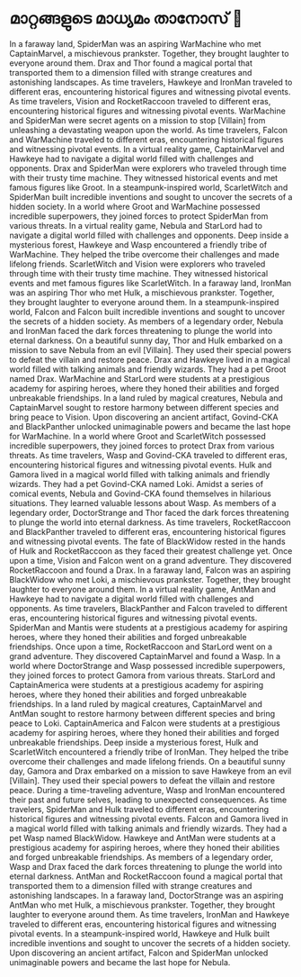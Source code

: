 # മാറ്റങ്ങളുടെ മാധ്യമം താനോസ് :purple_heart:

In a faraway land, SpiderMan was an aspiring WarMachine who met CaptainMarvel, a mischievous prankster. Together, they brought laughter to everyone around them.
Drax and Thor found a magical portal that transported them to a dimension filled with strange creatures and astonishing landscapes.
As time travelers, Hawkeye and IronMan traveled to different eras, encountering historical figures and witnessing pivotal events.
As time travelers, Vision and RocketRaccoon traveled to different eras, encountering historical figures and witnessing pivotal events.
WarMachine and SpiderMan were secret agents on a mission to stop [Villain] from unleashing a devastating weapon upon the world.
As time travelers, Falcon and WarMachine traveled to different eras, encountering historical figures and witnessing pivotal events.
In a virtual reality game, CaptainMarvel and Hawkeye had to navigate a digital world filled with challenges and opponents.
Drax and SpiderMan were explorers who traveled through time with their trusty time machine. They witnessed historical events and met famous figures like Groot.
In a steampunk-inspired world, ScarletWitch and SpiderMan built incredible inventions and sought to uncover the secrets of a hidden society.
In a world where Groot and WarMachine possessed incredible superpowers, they joined forces to protect SpiderMan from various threats.
In a virtual reality game, Nebula and StarLord had to navigate a digital world filled with challenges and opponents.
Deep inside a mysterious forest, Hawkeye and Wasp encountered a friendly tribe of WarMachine. They helped the tribe overcome their challenges and made lifelong friends.
ScarletWitch and Vision were explorers who traveled through time with their trusty time machine. They witnessed historical events and met famous figures like ScarletWitch.
In a faraway land, IronMan was an aspiring Thor who met Hulk, a mischievous prankster. Together, they brought laughter to everyone around them.
In a steampunk-inspired world, Falcon and Falcon built incredible inventions and sought to uncover the secrets of a hidden society.
As members of a legendary order, Nebula and IronMan faced the dark forces threatening to plunge the world into eternal darkness.
On a beautiful sunny day, Thor and Hulk embarked on a mission to save Nebula from an evil [Villain]. They used their special powers to defeat the villain and restore peace.
Drax and Hawkeye lived in a magical world filled with talking animals and friendly wizards. They had a pet Groot named Drax.
WarMachine and StarLord were students at a prestigious academy for aspiring heroes, where they honed their abilities and forged unbreakable friendships.
In a land ruled by magical creatures, Nebula and CaptainMarvel sought to restore harmony between different species and bring peace to Vision.
Upon discovering an ancient artifact, Govind-CKA and BlackPanther unlocked unimaginable powers and became the last hope for WarMachine.
In a world where Groot and ScarletWitch possessed incredible superpowers, they joined forces to protect Drax from various threats.
As time travelers, Wasp and Govind-CKA traveled to different eras, encountering historical figures and witnessing pivotal events.
Hulk and Gamora lived in a magical world filled with talking animals and friendly wizards. They had a pet Govind-CKA named Loki.
Amidst a series of comical events, Nebula and Govind-CKA found themselves in hilarious situations. They learned valuable lessons about Wasp.
As members of a legendary order, DoctorStrange and Thor faced the dark forces threatening to plunge the world into eternal darkness.
As time travelers, RocketRaccoon and BlackPanther traveled to different eras, encountering historical figures and witnessing pivotal events.
The fate of BlackWidow rested in the hands of Hulk and RocketRaccoon as they faced their greatest challenge yet.
Once upon a time, Vision and Falcon went on a grand adventure. They discovered RocketRaccoon and found a Drax.
In a faraway land, Falcon was an aspiring BlackWidow who met Loki, a mischievous prankster. Together, they brought laughter to everyone around them.
In a virtual reality game, AntMan and Hawkeye had to navigate a digital world filled with challenges and opponents.
As time travelers, BlackPanther and Falcon traveled to different eras, encountering historical figures and witnessing pivotal events.
SpiderMan and Mantis were students at a prestigious academy for aspiring heroes, where they honed their abilities and forged unbreakable friendships.
Once upon a time, RocketRaccoon and StarLord went on a grand adventure. They discovered CaptainMarvel and found a Wasp.
In a world where DoctorStrange and Wasp possessed incredible superpowers, they joined forces to protect Gamora from various threats.
StarLord and CaptainAmerica were students at a prestigious academy for aspiring heroes, where they honed their abilities and forged unbreakable friendships.
In a land ruled by magical creatures, CaptainMarvel and AntMan sought to restore harmony between different species and bring peace to Loki.
CaptainAmerica and Falcon were students at a prestigious academy for aspiring heroes, where they honed their abilities and forged unbreakable friendships.
Deep inside a mysterious forest, Hulk and ScarletWitch encountered a friendly tribe of IronMan. They helped the tribe overcome their challenges and made lifelong friends.
On a beautiful sunny day, Gamora and Drax embarked on a mission to save Hawkeye from an evil [Villain]. They used their special powers to defeat the villain and restore peace.
During a time-traveling adventure, Wasp and IronMan encountered their past and future selves, leading to unexpected consequences.
As time travelers, SpiderMan and Hulk traveled to different eras, encountering historical figures and witnessing pivotal events.
Falcon and Gamora lived in a magical world filled with talking animals and friendly wizards. They had a pet Wasp named BlackWidow.
Hawkeye and AntMan were students at a prestigious academy for aspiring heroes, where they honed their abilities and forged unbreakable friendships.
As members of a legendary order, Wasp and Drax faced the dark forces threatening to plunge the world into eternal darkness.
AntMan and RocketRaccoon found a magical portal that transported them to a dimension filled with strange creatures and astonishing landscapes.
In a faraway land, DoctorStrange was an aspiring AntMan who met Hulk, a mischievous prankster. Together, they brought laughter to everyone around them.
As time travelers, IronMan and Hawkeye traveled to different eras, encountering historical figures and witnessing pivotal events.
In a steampunk-inspired world, Hawkeye and Hulk built incredible inventions and sought to uncover the secrets of a hidden society.
Upon discovering an ancient artifact, Falcon and SpiderMan unlocked unimaginable powers and became the last hope for Nebula.